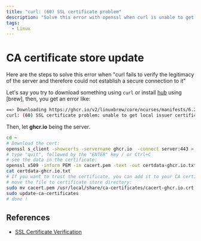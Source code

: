```yaml
---
title: "curl: (60) SSL certificate problem"
description: "Solve this error with openssl when curl is unable to get local issuer certificate"
tags:
  - Linux
---
```


# CA certificate store update

Here are the steps to solve this error when "curl fails to verify the legitimacy of the server and therefore 
could not establish a secure connection to it"

Let's say you try to download something using `curl` or install [hub]() using [brew], then, you get an error like:  
```sh
==> Downloading https://ghcr.io/v2/linuxbrew/core/ncurses/manifests/6.2
curl: (60) SSL certificate problem: unable to get local issuer certificate
```

Then, let **ghcr.io** being the server.

```sh
cd ~
# Download the cert:
openssl s_client -showcerts -servername ghcr.io  -connect server:443 > cacert.pem
# type "quit", followed by the "ENTER" key / or Ctrl+C
# see the data in the certificate:
openssl x509 -inform PEM -in cacert.pem -text -out certdata-ghcr.io.txt
cat certdata-ghcr.io.txt
# If you want to trust the certificate, you can add it to your CA certificate store
# move the file to certificate store directory:
sudo mv cacert.pem /usr/local/share/ca-certificates/cacert-ghcr.io.crt
sudo update-ca-certificates
# done !
```

## References

* [SSL Certificate Verification](https://curl.se/docs/sslcerts.html)